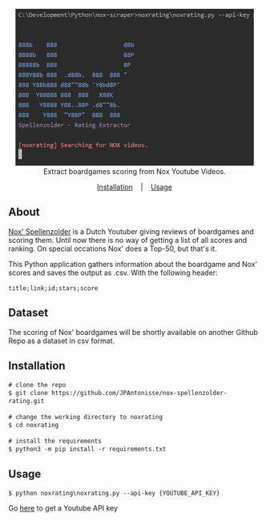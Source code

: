 
<p align="center">
<img src="./images/preview.png"/> <br />
<span>Extract boardgames scoring from Nox Youtube Videos.</span>
</p>

<p align="center">
  <a href="#installation">Installation</a>
  &nbsp;&nbsp;&nbsp;|&nbsp;&nbsp;&nbsp;
  <a href="#usage">Usage</a>
</p>

## About

<a href="https://www.youtube.com/channel/UCtzMObnv92ni0T_8CHGtDag" target="_BLANK">Nox' Spellenzolder</a> is a Dutch Youtuber giving reviews of boardgames and scoring them. Until now there is no way of getting a list of all scores and ranking. On special occations Nox' does a Top-50, but that's it.

This Python application gathers information about the boardgame and Nox' scores and saves the output as .csv. With the following header:

```code
title;link;id;stars;score
```


## Dataset
The scoring of Nox' boardgames will be shortly available on another Github Repo as a dataset in csv format.



## Installation

```console
# clone the repo
$ git clone https://github.com/JPAntonisse/nox-spellenzolder-rating.git

# change the working directory to noxrating
$ cd noxrating

# install the requirements
$ python3 -m pip install -r requirements.txt
```


## Usage

```console
$ python noxrating\noxrating.py --api-key {YOUTUBE_API_KEY}
```

Go <a href="https://developers.google.com/youtube/v3/getting-started" target="_blank">here</a> to get a Youtube API key
